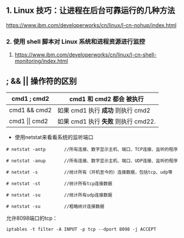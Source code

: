 ## 1. Linux 技巧：让进程在后台可靠运行的几种方法

https://www.ibm.com/developerworks/cn/linux/l-cn-nohup/index.html

### 2. 使用 shell 脚本对 Linux 系统和进程资源进行监控

1. https://www.ibm.com/developerworks/cn/linux/l-cn-shell-monitoring/index.html

## ; && || 操作符的区别

| cmd1 ; cmd2    | cmd1 和 cmd2 **都会** 被执行       |
| -------------- | ---------------------------- |
| cmd1 && cmd2   | 如果 cmd1 执行 **成功** 则执行 cmd2   |
| cmd1 \|\| cmd2 | 如果 cmd1 执行 **失败** 则执行 cmd22. |



- 使用netstat来看看系统的监听端口

```
# netstat -antp       //所有连接、数字显示主机、端口、TCP连接、监听的程序

# netstat -anup       //所有连接、数字显示主机、端口、UDP连接、监听的程序

# netstat -s          //统计所有（开机至今的）连接数据，包括tcp、udp等

# netstat -st         //统计所有tcp连接数据

# netstat -su         //统计所有udp连接数据

# netstat -su         //粗略统计连接数据
```
允许8098端口的tcp：
```
iptables -t filter -A INPUT -p tcp --dport 8098 -j ACCEPT
```